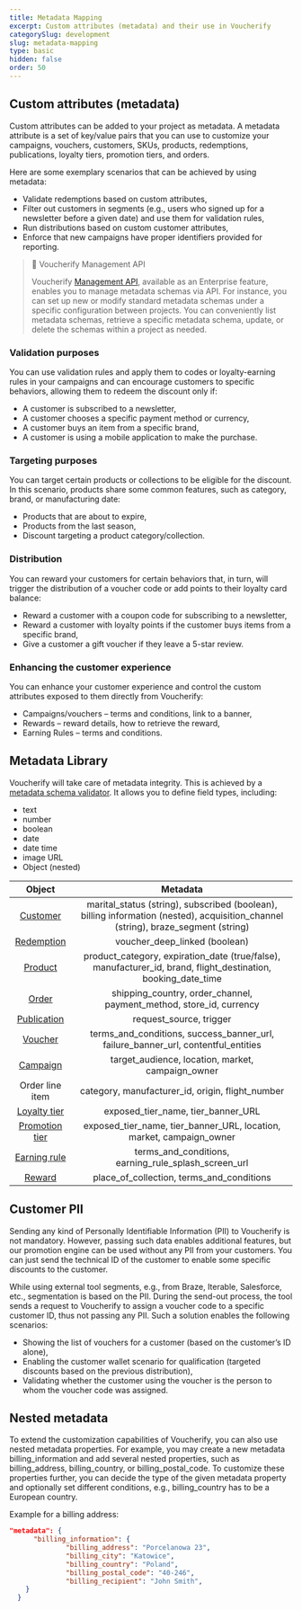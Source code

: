 ```yaml
---
title: Metadata Mapping
excerpt: Custom attributes (metadata) and their use in Voucherify
categorySlug: development
slug: metadata-mapping
type: basic
hidden: false
order: 50
---
```


##  Custom attributes (metadata)

Custom attributes can be added to your project as metadata. A metadata attribute is a set of key/value pairs that you can use to customize your campaigns, vouchers, customers, SKUs, products, redemptions, publications, loyalty tiers, promotion tiers, and orders.

Here are some exemplary scenarios that can be achieved by using metadata:

- Validate redemptions based on custom attributes,
- Filter out customers in segments (e.g., users who signed up for a newsletter before a given date) and use them for validation rules,
- Run distributions based on custom customer attributes,
- Enforce that new campaigns have proper identifiers provided for reporting.

> 📘 Voucherify Management API
> 
> Voucherify [Management API](doc:management-api "Management API"), available as an Enterprise feature, enables you to manage metadata schemas via API. For instance, you can set up new or modify standard metadata schemas under a specific configuration between projects. You can conveniently list metadata schemas, retrieve a specific metadata schema, update, or delete the schemas within a project as needed.

### Validation purposes

You can use validation rules and apply them to codes or loyalty-earning rules in your campaigns and can encourage customers to specific behaviors, allowing them to redeem the discount only if:

- A customer is subscribed to a newsletter,
- A customer chooses a specific payment method or currency,
- A customer buys an item from a specific brand,
- A customer is using a mobile application to make the purchase.

### Targeting purposes

You can target certain products or collections to be eligible for the discount. In this scenario, products share some common features, such as category, brand, or manufacturing date:

- Products that are about to expire,
- Products from the last season,
- Discount targeting a product category/collection.

### Distribution

You can reward your customers for certain behaviors that, in turn, will trigger the distribution of a voucher code or add points to their loyalty card balance:

- Reward a customer with a coupon code for subscribing to a newsletter,
- Reward a customer with loyalty points if the customer buys items from a specific brand,
- Give a customer a gift voucher if they leave a 5-star review.

### Enhancing the customer experience

You can enhance your customer experience and control the custom attributes exposed to them directly from Voucherify:

- Campaigns/vouchers – terms and conditions, link to a banner,
- Rewards – reward details, how to retrieve the reward,
- Earning Rules – terms and conditions.

## Metadata Library

Voucherify will take care of metadata integrity. This is achieved by a [metadata schema validator](https://support.voucherify.io/article/99-schema-validation-metadata). It allows you to define field types, including:

- text
- number
- boolean
- date
- date time
- image URL
- Object (nested)

|                   Object                    |                                                             Metadata                                                              |
| :-----------------------------------------: | :-------------------------------------------------------------------------------------------------------------------------------: |
|       [Customer](ref:customer-object)       | marital_status (string), subscribed (boolean), billing information (nested), acquisition_channel (string), braze_segment (string) |
|     [Redemption](ref:redemption-object)     |                                                   voucher_deep_linked (boolean)                                                   |
|        [Product](ref:product-object)        |           product_category, expiration_date (true/false), manufacturer_id, brand, flight_destination, booking_date_time           |
|          [Order](ref:order-object)          |                                shipping_country, order_channel, payment_method, store_id, currency                                |
|    [Publication](ref:publication-object)    |                                                      request_source, trigger                                                      |
|        [Voucher](ref:voucher-object)        |                         terms_and_conditions, success_banner_url, failure_banner_url, contentful_entities                         |
|       [Campaign](ref:campaign-object)       |                                         target_audience, location, market, campaign_owner                                         |
|               Order line item               |                                         category, manufacturer_id, origin, flight_number                                          |
|   [Loyalty tier](ref:loyalty-tier-object)   |                                                exposed_tier_name, tier_banner_URL                                                 |
| [Promotion tier](ref:promotion-tier-object) |                               exposed_tier_name, tier_banner_URL, location, market, campaign_owner                                |
|   [Earning rule](ref:earning-rule-object)   |                                       terms_and_conditions, earning_rule_splash_screen_url                                        |
|         [Reward](ref:reward-object)         |                                             place_of_collection, terms_and_conditions                                             |

## Customer PII

Sending any kind of Personally Identifiable Information (PII) to Voucherify is not mandatory. However, passing such data enables additional features, but our promotion engine can be used without any PII from your customers. You can just send the technical ID of the customer to enable some specific discounts to the customer. 

While using external tool segments, e.g., from Braze, Iterable, Salesforce, etc., segmentation is based on the PII. During the send-out process, the tool sends a request to Voucherify to assign a voucher code to a specific customer ID, thus not passing any PII. Such a solution enables the following scenarios:

- Showing the list of vouchers for a customer (based on the customer’s ID alone),
- Enabling the customer wallet scenario for qualification (targeted discounts based on the previous distribution),
- Validating whether the customer using the voucher is the person to whom the voucher code was assigned. 

## Nested metadata

To extend the customization capabilities of Voucherify, you can also use nested metadata properties. For example, you may create a new metadata billing_information and add several nested properties, such as billing_address, billing_country, or billing_postal_code. To customize these properties further, you can decide the type of the given metadata property and optionally set different conditions, e.g., billing_country has to be a European country.

Example for a billing address:

```json
"metadata": {
      "billing_information": {
              "billing_address": "Porcelanowa 23",
              "billing_city": "Katowice",
              "billing_country": "Poland",
              "billing_postal_code": "40-246",
              "billing_recipient": "John Smith",
    }
  }
```